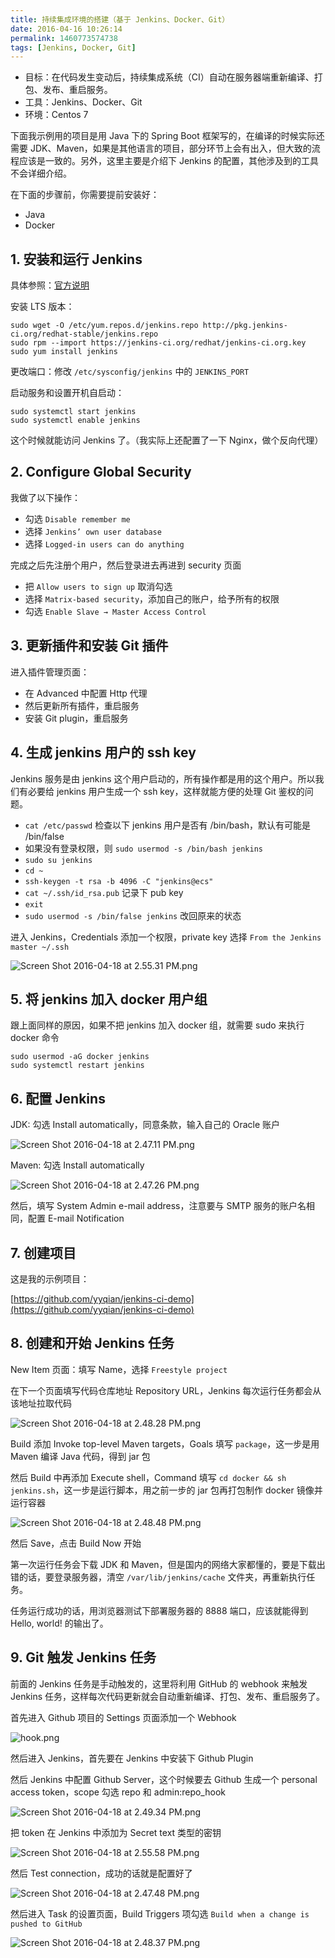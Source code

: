 ```yaml
---
title: 持续集成环境的搭建（基于 Jenkins、Docker、Git）
date: 2016-04-16 10:26:14
permalink: 1460773574738
tags: [Jenkins, Docker, Git]
---
```


- 目标：在代码发生变动后，持续集成系统（CI）自动在服务器端重新编译、打包、发布、重启服务。
- 工具：Jenkins、Docker、Git
- 环境：Centos 7

下面我示例用的项目是用 Java 下的 Spring Boot 框架写的，在编译的时候实际还需要 JDK、Maven，如果是其他语言的项目，部分环节上会有出入，但大致的流程应该是一致的。另外，这里主要是介绍下 Jenkins 的配置，其他涉及到的工具不会详细介绍。

在下面的步骤前，你需要提前安装好：

- Java
- Docker

## 1. 安装和运行 Jenkins

具体参照：[官方说明](https://wiki.jenkins-ci.org/display/JENKINS/Installing+Jenkins+on+Red+Hat+distributions)

安装 LTS 版本：

```
sudo wget -O /etc/yum.repos.d/jenkins.repo http://pkg.jenkins-ci.org/redhat-stable/jenkins.repo
sudo rpm --import https://jenkins-ci.org/redhat/jenkins-ci.org.key
sudo yum install jenkins
```

更改端口：修改 `/etc/sysconfig/jenkins` 中的 `JENKINS_PORT`

启动服务和设置开机自启动：

```
sudo systemctl start jenkins
sudo systemctl enable jenkins
```
这个时候就能访问 Jenkins 了。（我实际上还配置了一下 Nginx，做个反向代理）

## 2. Configure Global Security

我做了以下操作：

- 勾选 `Disable remember me`
- 选择 `Jenkins’ own user database`
- 选择 `Logged-in users can do anything`

完成之后先注册个用户，然后登录进去再进到 security 页面

- 把 `Allow users to sign up` 取消勾选
- 选择 `Matrix-based security`，添加自己的账户，给予所有的权限
- 勾选 `Enable Slave → Master Access Control`


## 3. 更新插件和安装 Git 插件

进入插件管理页面：

- 在 Advanced 中配置 Http 代理
- 然后更新所有插件，重启服务
- 安装 Git plugin，重启服务

## 4. 生成 jenkins 用户的 ssh key

Jenkins 服务是由 jenkins 这个用户启动的，所有操作都是用的这个用户。所以我们有必要给 jenkins 用户生成一个 ssh key，这样就能方便的处理 Git 鉴权的问题。

- `cat /etc/passwd` 检查以下 jenkins 用户是否有 /bin/bash，默认有可能是 /bin/false
- 如果没有登录权限，则 `sudo usermod -s /bin/bash jenkins`
- `sudo su jenkins`
- `cd ~`
- `ssh-keygen -t rsa -b 4096 -C "jenkins@ecs"`
- `cat ~/.ssh/id_rsa.pub` 记录下 pub key
- `exit`
- `sudo usermod -s /bin/false jenkins` 改回原来的状态

进入 Jenkins，Credentials 添加一个权限，private key 选择 `From the Jenkins master ~/.ssh`

![Screen Shot 2016-04-18 at 2.55.31 PM.png](http://cdn.yyqian.com/201604181456-Fp_QGJEmPcvN5kvpHd_M3Xrv1Y4Q?imageView2/2/w/800/h/600)


## 5. 将 jenkins 加入 docker 用户组

跟上面同样的原因，如果不把 jenkins 加入 docker 组，就需要 sudo 来执行 docker 命令

```
sudo usermod -aG docker jenkins
sudo systemctl restart jenkins
```

## 6. 配置 Jenkins

JDK: 勾选 Install automatically，同意条款，输入自己的 Oracle 账户

![Screen Shot 2016-04-18 at 2.47.11 PM.png](http://cdn.yyqian.com/201604181450-FinCuE8tcMOBrOYrY21IvSMSOGoB?imageView2/2/w/800/h/600)

Maven: 勾选 Install automatically

![Screen Shot 2016-04-18 at 2.47.26 PM.png](http://cdn.yyqian.com/201604181450-FvTTuY_oBnvWI2NtEyBlbWV_FpRn?imageView2/2/w/800/h/600)

然后，填写 System Admin e-mail address，注意要与 SMTP 服务的账户名相同，配置 E-mail Notification

## 7. 创建项目

这是我的示例项目：

[https://github.com/yyqian/jenkins-ci-demo](https://github.com/yyqian/jenkins-ci-demo)

## 8. 创建和开始 Jenkins 任务

New Item 页面：填写 Name，选择 `Freestyle project`

在下一个页面填写代码仓库地址 Repository URL，Jenkins 每次运行任务都会从该地址拉取代码

![Screen Shot 2016-04-18 at 2.48.28 PM.png](http://cdn.yyqian.com/201604181450-FlpB61fUD3M6Vj3OiOVtOQtfDHL2?imageView2/2/w/800/h/600)

Build 添加 Invoke top-level Maven targets，Goals 填写 `package`，这一步是用 Maven 编译 Java 代码，得到 jar 包

然后 Build 中再添加 Execute shell，Command 填写 `cd docker && sh jenkins.sh`，这一步是运行脚本，用之前一步的 jar 包再打包制作 docker 镜像并运行容器

![Screen Shot 2016-04-18 at 2.48.48 PM.png](http://cdn.yyqian.com/201604181450-Fk7NsdWJr7mz3-mid81WMEE5z2ad?imageView2/2/w/800/h/600)

然后 Save，点击 Build Now 开始

第一次运行任务会下载 JDK 和 Maven，但是国内的网络大家都懂的，要是下载出错的话，要登录服务器，清空 `/var/lib/jenkins/cache` 文件夹，再重新执行任务。

任务运行成功的话，用浏览器测试下部署服务器的 8888 端口，应该就能得到 Hello, world! 的输出了。

## 9. Git 触发 Jenkins 任务

前面的 Jenkins 任务是手动触发的，这里将利用 GitHub 的 webhook 来触发 Jenkins 任务，这样每次代码更新就会自动重新编译、打包、发布、重启服务了。

首先进入 Github 项目的 Settings 页面添加一个 Webhook

![hook.png](http://cdn.yyqian.com/201604181527-Frhe_gixvym3kCUrPr7DERX4yyvw?imageView2/2/w/800/h/600)

然后进入 Jenkins，首先要在 Jenkins 中安装下 Github Plugin

然后 Jenkins 中配置 Github Server，这个时候要去 Github 生成一个 personal access token，scope 勾选 repo 和 admin:repo_hook

![Screen Shot 2016-04-18 at 2.49.34 PM.png](http://cdn.yyqian.com/201604181450-FhFr9FGdeHvqPU-cwadoGYi_APZP?imageView2/2/w/800/h/600)

把 token 在 Jenkins 中添加为 Secret text 类型的密钥

![Screen Shot 2016-04-18 at 2.55.58 PM.png](http://cdn.yyqian.com/201604181456-Fp-qIUgSof1mXtb53Q9k8_5eammk?imageView2/2/w/800/h/600)

然后 Test connection，成功的话就是配置好了

![Screen Shot 2016-04-18 at 2.47.48 PM.png](http://cdn.yyqian.com/201604181450-FjJKOEistf0u-YlgZ5q5irrokmg_?imageView2/2/w/800/h/600)

然后进入 Task 的设置页面，Build Triggers 项勾选 `Build when a change is pushed to GitHub`

![Screen Shot 2016-04-18 at 2.48.37 PM.png](http://cdn.yyqian.com/201604181450-Fna4uRxkfdVIYvLpJg64GsvCGu9b?imageView2/2/w/800/h/600)

